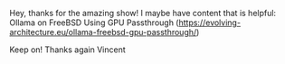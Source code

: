 
Hey, thanks for the amazing show! I maybe have content that is helpful: 
Ollama on FreeBSD Using GPU Passthrough (https://evolving-architecture.eu/ollama-freebsd-gpu-passthrough/)

Keep on! Thanks again
Vincent
